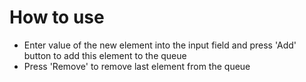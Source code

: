 # How to use
- Enter value of the new element into the input field and press 'Add' button to add this element to the queue
- Press 'Remove' to remove last element from the queue